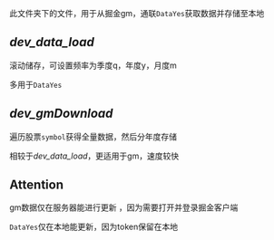 此文件夹下的文件，用于从掘金gm，通联`DataYes`获取数据并存储至本地

## *dev_data_load*

滚动储存，可设置频率为季度q，年度y，月度m

多用于`DataYes`

## *dev_gmDownload*

遍历股票`symbol`获得全量数据，然后分年度存储

相较于*dev_data_load*，更适用于gm，速度较快

## Attention

gm数据仅在服务器能进行更新 ，因为需要打开并登录掘金客户端

`DataYes`仅在本地能更新，因为token保留在本地